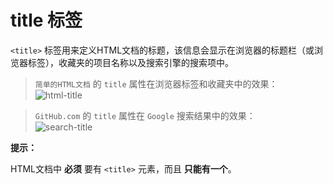 title 标签
==========

`<title>` 标签用来定义HTML文档的标题，该信息会显示在浏览器的标题栏（或浏览器标签），收藏夹的项目名称以及搜索引擎的搜索项中。

>`简单的HTML文档` 的 `title` 属性在浏览器标签和收藏夹中的效果：  
![html-title](/images/html-tag-title-01.png "HTML Title")

>`GitHub.com` 的 `title` 属性在 `Google` 搜索结果中的效果：  
![search-title](/images/html-tag-title-02.png "Search Title")

__提示：__

HTML文档中 __必须__ 要有 `<title>` 元素，而且 __只能有一个__。